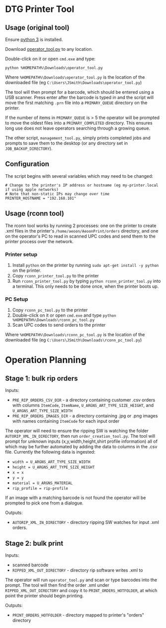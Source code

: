 
# DTG Printer Tool

## Usage (original tool)

Ensure [python 3](https://wiki.python.org/moin/BeginnersGuide/Download) is installed.

Download [operator_tool.py](operator_tool.py) to any location.

Double-click on it or open `cmd.exe` and type:

```
python %HOMEPATH%\Downloads\operator_tool.py
```

Where `%HOMEPATH%\Downloads\operator_tool.py` is the location of the downloaded file (eg `C:\Users\JSmith\Downloads\operator_tool.py`)

The tool will then prompt for a barcode, which should be entered using a USB scanner.
Press enter after the barcode is typed in and the script will move the first matching `.prn` file into a `PRIMARY_QUEUE` directory on the printer.

If the number of items in `PRIMARY_QUEUE` is > 5 the operator will be prompted to move the oldest files into a `PRIMARY_COMPLETED` directory.
This ensures long use does not leave operators searching through a growing queue.


The other script, `management_tool.py`, simply prints completed jobs and prompts to save them to the desktop (or any directory set in `JOB_BACKUP_DIRECTORY`).


## Configuration

The script begins with several variables which may need to be changed:

```
# Change to the printer's IP address or hostname (eg my-printer.local if using apple networks)
# Note that non-static IPs may change over time
PRINTER_HOSTNAME = "192.168.101"
```


## Usage (rconn tool)

The rconn tool works by running 2 processes: one on the printer to create .xml files in the printer's `/home/aeoon/AeoonPrint/orders` directory,
and one on the operator's PC to read in scanned UPC codes and send them to the printer process over the network.

### Printer setup

1. Install `python` on the printer by running `sudo apt-get install -y python` on the printer.
2. Copy `rconn_printer_tool.py` to the printer
3. Run `rconn_printer_tool.py` by typing `python rconn_printer_tool.py` into a terminal. This only needs to be done once, when the printer boots up.

### PC Setup

1. Copy `rconn_pc_tool.py` to the printer
2. Double-click on it or open `cmd.exe` and type `python %HOMEPATH%\Downloads\rconn_pc_tool.py`
3. Scan UPC codes to send orders to the printer

Where `%HOMEPATH%\Downloads\rconn_pc_tool.py` is the location of the downloaded file (eg `C:\Users\JSmith\Downloads\rconn_pc_tool.py`)



# Operation Planning

## Stage 1: bulk rip orders

Inputs:

 - `PRE_RIP_ORDERS_CSV_DIR` - a directory containing customer .csv orders with columns `ItemCode`, `ItemName`, `U_ARGNS_ART_TYPE_SIZE_HEIGHT`, and `U_ARGNS_ART_TYPE_SIZE_WIDTH`
 - `PRE_RIP_ORDERS_IMAGES_DIR` - a directory containing .jpg or .png images with names containing `ItemCode` for each input order

The operator will need to ensure the ripping SW is watching the folder `AUTORIP_XML_IN_DIRECTORY`, then run `order_creation_tool.py`.
The tool will prompt for unknown inputs (x,y,width,height,shirt profile information) all of which may be further automated by
adding the data to columns in the .csv file. Currently the following data is ingested:

 - `width = U_ARGNS_ART_TYPE_SIZE_WIDTH`
 - `height = U_ARGNS_ART_TYPE_SIZE_HEIGHT`
 - `x = x`
 - `y = y`
 - `material = U_ARGNS_MATERIAL`
 - `rip_profile = rip-profile`

If an image with a matching barcode is not found the operator will be prompted to pick one from a dialogue.

Outputs:
 - `AUTORIP_XML_IN_DIRECTORY` - directory ripping SW watches for input .xml orders.

## Stage 2: bulk print

Inputs:

 - scanned barcode
 - `RIPPED_XML_OUT_DIRECTORY` - directory rip software writes .xml to

The operator will run `operator_tool.py` and scan or type barcodes into the prompt. The tool will then find the order .xml under `RIPPED_XML_OUT_DIRECTORY` and copy it to `PRINT_ORDERS_HOTFOLDER`, at which point the printer should begin printing.

Outputs:
 - `PRINT_ORDERS_HOTFOLDER` - directory mapped to printer's "orders" directory



